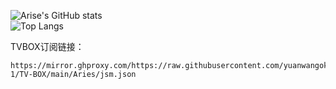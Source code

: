 

![Arise's GitHub stats](https://github-readme-stats-ten-gilt.vercel.app/api?username=yuanwangokk-1&count_private=true&show_icons=true&theme=radical&include_all_commits=true)  
![Top Langs](https://github-readme-stats.vercel.app/api/top-langs/?username=yuanwangokk-1&layout=compact&hide=css,scss,shell,html&langs_count=8&show_icons=true&theme=radical)


TVBOX订阅链接： 

```
https://mirror.ghproxy.com/https://raw.githubusercontent.com/yuanwangokk-1/TV-BOX/main/Aries/jsm.json
```
